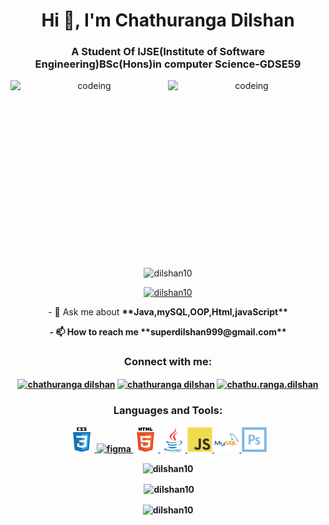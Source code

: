 <h1 align="center">Hi 👋, I'm Chathuranga Dilshan</h1>
<h3 align="center">A Student Of IJSE(Institute of Software Engineering)BSc(Hons)in computer Science-GDSE59</h3>
<section align="center">
<img align="left" alt="codeing" width="50%" height="300px" src=https://c.tenor.com/2uyENRmiUt0AAAAC/coding.gif>
<img align="right" alt="codeing" width="50%" height="300px"  src=https://c.tenor.com/qJ5evVs-_uUAAAAC/coding.gif>
</section>

<p align="center"> <img src="https://komarev.com/ghpvc/?username=dilshan10&label=Profile%20views&color=0e75b6&style=flat" alt="dilshan10" /> </p>

<p align="center"> <a href="https://github.com/ryo-ma/github-profile-trophy"><img src="https://github-profile-trophy.vercel.app/?username=dilshan10" alt="dilshan10" /></a> </p>
<p align="center">
 - 💬 Ask me about <b>**Java,mySQL,OOP,Html,javaScript**</b></p>

<p align="center"><b>- 📫 How to reach me **superdilshan999@gmail.com**<b></p>
 

<h3 align="center">Connect with me:</h3>
<p align="center">
<a href="https://www.linkedin.com/in/chathuranga-dilshan-9a709a244/" target="blank"><img align="center" src="https://raw.githubusercontent.com/rahuldkjain/github-profile-readme-generator/master/src/images/icons/Social/linked-in-alt.svg" alt="chathuranga dilshan" height="30" width="40" /></a>
<a href="https://www.facebook.com/dilshan.chathuranga.75436/" target="blank"><img align="center" src="https://raw.githubusercontent.com/rahuldkjain/github-profile-readme-generator/master/src/images/icons/Social/facebook.svg" alt="chathuranga dilshan" height="30" width="40" /></a>
<a href="https://instagram.com/chathu.ranga.dilshan" target="blank"><img align="center" src="https://raw.githubusercontent.com/rahuldkjain/github-profile-readme-generator/master/src/images/icons/Social/instagram.svg" alt="chathu.ranga.dilshan" height="30" width="40" /></a>
</p>

<h3 align="center">Languages and Tools:</h3>
<p align="center"> <a href="https://www.w3schools.com/css/" target="_blank" rel="noreferrer"> <img src="https://raw.githubusercontent.com/devicons/devicon/master/icons/css3/css3-original-wordmark.svg" alt="css3" width="40" height="40"/> </a> <a href="https://www.figma.com/" target="_blank" rel="noreferrer"> <img src="https://www.vectorlogo.zone/logos/figma/figma-icon.svg" alt="figma" width="40" height="40"/> </a> <a href="https://www.w3.org/html/" target="_blank" rel="noreferrer"> <img src="https://raw.githubusercontent.com/devicons/devicon/master/icons/html5/html5-original-wordmark.svg" alt="html5" width="40" height="40"/> </a> <a href="https://www.java.com" target="_blank" rel="noreferrer"> <img src="https://raw.githubusercontent.com/devicons/devicon/master/icons/java/java-original.svg" alt="java" width="40" height="40"/> </a> <a href="https://developer.mozilla.org/en-US/docs/Web/JavaScript" target="_blank" rel="noreferrer"> <img src="https://raw.githubusercontent.com/devicons/devicon/master/icons/javascript/javascript-original.svg" alt="javascript" width="40" height="40"/> </a> <a href="https://www.mysql.com/" target="_blank" rel="noreferrer"> <img src="https://raw.githubusercontent.com/devicons/devicon/master/icons/mysql/mysql-original-wordmark.svg" alt="mysql" width="40" height="40"/> </a> <a href="https://www.photoshop.com/en" target="_blank" rel="noreferrer"> <img src="https://raw.githubusercontent.com/devicons/devicon/master/icons/photoshop/photoshop-line.svg" alt="photoshop" width="40" height="40"/> </a> </p>

<p align="center"><img align="center" src="https://github-readme-stats.vercel.app/api/top-langs?username=dilshan10&show_icons=true&locale=en&layout=compact" alt="dilshan10" /></p>

<p align="center">&nbsp;<img align="center" src="https://github-readme-stats.vercel.app/api?username=dilshan10&show_icons=true&locale=en" alt="dilshan10" /></p>

<p align="center"><img align="center" src="https://github-readme-streak-stats.herokuapp.com/?user=dilshan10&" alt="dilshan10" /></p>

